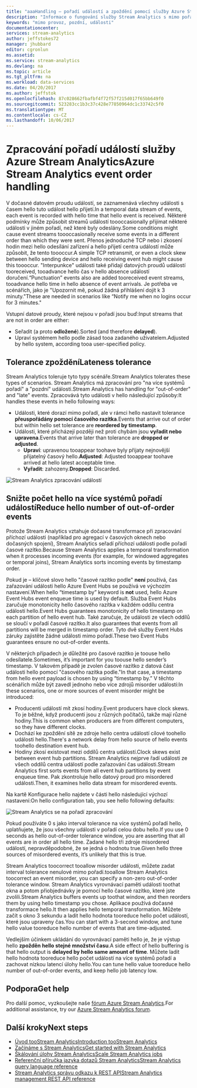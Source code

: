 ```yaml
---
title: "aaaHandling – pořadí událostí a zpoždění pomocí služby Azure Stream Analytics | Microsoft Docs"
description: "Informace o fungování služby Stream Analytics s mimo pořadí nebo pozdní události v datových proudů."
keywords: "mimo provoz, pozdní, události"
documentationcenter: 
services: stream-analytics
author: jeffstokes72
manager: jhubbard
editor: cgronlun
ms.assetid: 
ms.service: stream-analytics
ms.devlang: na
ms.topic: article
ms.tgt_pltfrm: na
ms.workload: data-services
ms.date: 04/20/2017
ms.author: jeffstok
ms.openlocfilehash: 87c028662fbafbf4f72f57f215d017f65bb649f0
ms.sourcegitcommit: 523283cc1b3c37c428e77850964dc1c33742c5f0
ms.translationtype: MT
ms.contentlocale: cs-CZ
ms.lasthandoff: 10/06/2017
---
```

# <a name="azure-stream-analytics-event-order-handling"></a><span data-ttu-id="b335e-104">Zpracování pořadí událostí služby Azure Stream Analytics</span><span class="sxs-lookup"><span data-stu-id="b335e-104">Azure Stream Analytics event order handling</span></span>

<span data-ttu-id="b335e-105">V dočasné datovém proudu událostí, se zaznamenává všechny události s časem hello tuto událost hello přijetí.</span><span class="sxs-lookup"><span data-stu-id="b335e-105">In a temporal data stream of events, each event is recorded with hello time that hello event is received.</span></span> <span data-ttu-id="b335e-106">Některé podmínky může způsobit streamů událostí toooccasionally přijímat některé události v jiném pořadí, než které byly odeslány.</span><span class="sxs-lookup"><span data-stu-id="b335e-106">Some conditions might cause event streams toooccasionally receive some events in a different order than which they were sent.</span></span> <span data-ttu-id="b335e-107">Přenos jednoduché TCP nebo i zkosení hodin mezi hello odesílání zařízení a hello přijetí centra událostí může způsobit, že tento toooccur.</span><span class="sxs-lookup"><span data-stu-id="b335e-107">A simple TCP retransmit, or even a clock skew between hello sending device and hello receiving event hub might cause this toooccur.</span></span> <span data-ttu-id="b335e-108">"Interpunkce" události také přidají datových proudů událostí tooreceived, tooadvance hello čas v hello absence událostí doručení.</span><span class="sxs-lookup"><span data-stu-id="b335e-108">“Punctuation” events also are added tooreceived event streams, tooadvance hello time in hello absence of event arrivals.</span></span> <span data-ttu-id="b335e-109">Je potřeba ve scénářích, jako je "Upozornit mě, pokud žádná přihlášení dojít k 3 minuty."</span><span class="sxs-lookup"><span data-stu-id="b335e-109">These are needed in scenarios like “Notify me when no logins occur for 3 minutes."</span></span>

<span data-ttu-id="b335e-110">Vstupní datové proudy, které nejsou v pořadí jsou buď:</span><span class="sxs-lookup"><span data-stu-id="b335e-110">Input streams that are not in order are either:</span></span>
* <span data-ttu-id="b335e-111">Seřadit (a proto **odložené**).</span><span class="sxs-lookup"><span data-stu-id="b335e-111">Sorted (and therefore **delayed**).</span></span>
* <span data-ttu-id="b335e-112">Upraví systémem hello podle zásad tooa zadaného uživatelem.</span><span class="sxs-lookup"><span data-stu-id="b335e-112">Adjusted by hello system, according tooa user-specified policy.</span></span>


## <a name="lateness-tolerance"></a><span data-ttu-id="b335e-113">Tolerance zpoždění</span><span class="sxs-lookup"><span data-stu-id="b335e-113">Lateness tolerance</span></span>
<span data-ttu-id="b335e-114">Stream Analytics toleruje tyto typy scénáře.</span><span class="sxs-lookup"><span data-stu-id="b335e-114">Stream Analytics tolerates these types of scenarios.</span></span> <span data-ttu-id="b335e-115">Stream Analytics má zpracování pro "na více systémů pořadí" a "pozdní" události.</span><span class="sxs-lookup"><span data-stu-id="b335e-115">Stream Analytics has handling for "out-of-order" and "late" events.</span></span> <span data-ttu-id="b335e-116">Zpracovává tyto události v hello následující způsoby:</span><span class="sxs-lookup"><span data-stu-id="b335e-116">It handles these events in hello following ways:</span></span>

* <span data-ttu-id="b335e-117">Události, které dorazí mimo pořadí, ale v rámci hello nastavit tolerance **přeuspořádány pomocí časového razítka**.</span><span class="sxs-lookup"><span data-stu-id="b335e-117">Events that arrive out of order but within hello set tolerance are **reordered by timestamp**.</span></span>
* <span data-ttu-id="b335e-118">Události, které přicházejí později než proti chybám jsou **vyřadit nebo upravena**.</span><span class="sxs-lookup"><span data-stu-id="b335e-118">Events that arrive later than tolerance are **dropped or adjusted**.</span></span>
    * <span data-ttu-id="b335e-119">**Upraví**: upravenou tooappear toohave byly přijaty nejnovější přijatelný časový hello.</span><span class="sxs-lookup"><span data-stu-id="b335e-119">**Adjusted**: Adjusted tooappear toohave arrived at hello latest acceptable time.</span></span>
    * <span data-ttu-id="b335e-120">**Vyřadit**: zahozeny.</span><span class="sxs-lookup"><span data-stu-id="b335e-120">**Dropped**: Discarded.</span></span>

![Stream Analytics zpracování událostí](media/stream-analytics-event-handling/stream-analytics-event-handling.png)

## <a name="reduce-hello-number-of-out-of-order-events"></a><span data-ttu-id="b335e-122">Snižte počet hello na více systémů pořadí událostí</span><span class="sxs-lookup"><span data-stu-id="b335e-122">Reduce hello number of out-of-order events</span></span>

<span data-ttu-id="b335e-123">Protože Stream Analytics vztahuje dočasné transformace při zpracování příchozí události (například pro agregací v časových oknech nebo dočasných spojení), Stream Analytics seřadí příchozí události podle pořadí časové razítko.</span><span class="sxs-lookup"><span data-stu-id="b335e-123">Because Stream Analytics applies a temporal transformation when it processes incoming events (for example, for windowed aggregates or temporal joins), Stream Analytics sorts incoming events by timestamp order.</span></span>

<span data-ttu-id="b335e-124">Pokud je – klíčové slovo hello "časové razítko podle" **není** používá, čas zařazování události hello Azure Event Hubs se používá ve výchozím nastavení.</span><span class="sxs-lookup"><span data-stu-id="b335e-124">When hello “timestamp by” keyword is **not** used, hello Azure Event Hubs event enqueue time is used by default.</span></span> <span data-ttu-id="b335e-125">Služba Event Hubs zaručuje monotonicity hello časového razítka v každém oddílu centra událostí hello.</span><span class="sxs-lookup"><span data-stu-id="b335e-125">Event Hubs guarantees monotonicity of hello timestamp on each partition of hello event hub.</span></span> <span data-ttu-id="b335e-126">Také zaručuje, že události ze všech oddílů se sloučí v pořadí časové razítko.</span><span class="sxs-lookup"><span data-stu-id="b335e-126">It also guarantees that events from all partitions will be merged in timestamp order.</span></span> <span data-ttu-id="b335e-127">Tyto dvě služby Event Hubs záruky zajistěte žádné události mimo pořadí.</span><span class="sxs-lookup"><span data-stu-id="b335e-127">These two Event Hubs guarantees ensure no out-of-order events.</span></span>

<span data-ttu-id="b335e-128">V některých případech je důležité pro časové razítko je toouse hello odesílatele.</span><span class="sxs-lookup"><span data-stu-id="b335e-128">Sometimes, it’s important for you toouse hello sender’s timestamp.</span></span> <span data-ttu-id="b335e-129">V takovém případě je zvolen časové razítko z datová část události hello pomocí "časového razítka podle."</span><span class="sxs-lookup"><span data-stu-id="b335e-129">In that case, a timestamp from hello event payload is chosen by using “timestamp by.”</span></span> <span data-ttu-id="b335e-130">V těchto scénářích může být zavedl jednoho nebo více zdrojů misorder událostí:</span><span class="sxs-lookup"><span data-stu-id="b335e-130">In these scenarios, one or more sources of event misorder might be introduced:</span></span>

* <span data-ttu-id="b335e-131">Producenti událostí mít zkosí hodiny.</span><span class="sxs-lookup"><span data-stu-id="b335e-131">Event producers have clock skews.</span></span> <span data-ttu-id="b335e-132">To je běžné, když producenti jsou z různých počítačů, takže mají různé hodiny.</span><span class="sxs-lookup"><span data-stu-id="b335e-132">This is common when producers are from different computers, so they have different clocks.</span></span>
* <span data-ttu-id="b335e-133">Dochází ke zpoždění sítě ze zdroje hello centra událostí cílové toohello události hello.</span><span class="sxs-lookup"><span data-stu-id="b335e-133">There's a network delay from hello source of hello events toohello destination event hub.</span></span>
* <span data-ttu-id="b335e-134">Hodiny zkosí existovat mezi oddílů centra událostí.</span><span class="sxs-lookup"><span data-stu-id="b335e-134">Clock skews exist between event hub partitions.</span></span> <span data-ttu-id="b335e-135">Stream Analytics nejprve řadí události ze všech oddílů centra událostí podle zařazování čas události.</span><span class="sxs-lookup"><span data-stu-id="b335e-135">Stream Analytics first sorts events from all event hub partitions by event enqueue time.</span></span> <span data-ttu-id="b335e-136">Pak zkontroluje hello datový proud pro misordered události.</span><span class="sxs-lookup"><span data-stu-id="b335e-136">Then, it examines hello data stream for misordered events.</span></span>

<span data-ttu-id="b335e-137">Na kartě Konfigurace hello najdete v části hello následující výchozí nastavení:</span><span class="sxs-lookup"><span data-stu-id="b335e-137">On hello configuration tab, you see hello following defaults:</span></span>

![Stream Analytics se na pořadí zpracování](media/stream-analytics-event-handling/stream-analytics-out-of-order-handling.png)

<span data-ttu-id="b335e-139">Pokud používáte 0 s jako interval tolerance na více systémů pořadí hello, uplatňujete, že jsou všechny události v pořadí celou dobu hello.</span><span class="sxs-lookup"><span data-stu-id="b335e-139">If you use 0 seconds as hello out-of-order tolerance window, you are asserting that all events are in order all hello time.</span></span> <span data-ttu-id="b335e-140">Zadané hello tři zdroje misordered událostí, nepravděpodobné, že se jedná o hodnotu true.</span><span class="sxs-lookup"><span data-stu-id="b335e-140">Given hello three sources of misordered events, it’s unlikely that this is true.</span></span> 

<span data-ttu-id="b335e-141">Stream Analytics toocorrect tooallow misorder události, můžete zadat interval tolerance nenulové mimo pořadí.</span><span class="sxs-lookup"><span data-stu-id="b335e-141">tooallow Stream Analytics toocorrect an event misorder, you can specify a non-zero out-of-order tolerance window.</span></span> <span data-ttu-id="b335e-142">Stream Analytics vyrovnávací paměti události toothat okna a potom přiobjednávky je pomocí hello časové razítko, které jste zvolili.</span><span class="sxs-lookup"><span data-stu-id="b335e-142">Stream Analytics buffers events up toothat window, and then reorders them by using hello timestamp you chose.</span></span> <span data-ttu-id="b335e-143">Aplikace používá dočasné transformace hello.</span><span class="sxs-lookup"><span data-stu-id="b335e-143">It then applies hello temporal transformation.</span></span> <span data-ttu-id="b335e-144">Můžete začít s okno 3 sekundu a ladit hello hodnota tooreduce hello počet událostí, které jsou upraveny čas.</span><span class="sxs-lookup"><span data-stu-id="b335e-144">You can start with a 3-second window, and tune hello value tooreduce hello number of events that are time-adjusted.</span></span> 

<span data-ttu-id="b335e-145">Vedlejším účinkem ukládání do vyrovnávací paměti hello je, že je výstup hello **zpožděn hello stejné množství času**.</span><span class="sxs-lookup"><span data-stu-id="b335e-145">A side effect of hello buffering is that hello output is **delayed by hello same amount of time**.</span></span> <span data-ttu-id="b335e-146">Můžete ladit hello hodnota tooreduce hello počet událostí na více systémů pořadí a zachovat nízkou latencí úlohy hello.</span><span class="sxs-lookup"><span data-stu-id="b335e-146">You can tune hello value tooreduce hello number of out-of-order events, and keep hello job latency low.</span></span>

## <a name="get-help"></a><span data-ttu-id="b335e-147">Podpora</span><span class="sxs-lookup"><span data-stu-id="b335e-147">Get help</span></span>
<span data-ttu-id="b335e-148">Pro další pomoc, vyzkoušejte naše [fórum Azure Stream Analytics](https://social.msdn.microsoft.com/Forums/en-US/home?forum=AzureStreamAnalytics).</span><span class="sxs-lookup"><span data-stu-id="b335e-148">For additional assistance, try our [Azure Stream Analytics forum](https://social.msdn.microsoft.com/Forums/en-US/home?forum=AzureStreamAnalytics).</span></span>

## <a name="next-steps"></a><span data-ttu-id="b335e-149">Další kroky</span><span class="sxs-lookup"><span data-stu-id="b335e-149">Next steps</span></span>
* [<span data-ttu-id="b335e-150">Úvod tooStream Analytics</span><span class="sxs-lookup"><span data-stu-id="b335e-150">Introduction tooStream Analytics</span></span>](stream-analytics-introduction.md)
* [<span data-ttu-id="b335e-151">Začínáme s Stream Analytics</span><span class="sxs-lookup"><span data-stu-id="b335e-151">Get started with Stream Analytics</span></span>](stream-analytics-real-time-fraud-detection.md)
* [<span data-ttu-id="b335e-152">Škálování úlohy Stream Analytics</span><span class="sxs-lookup"><span data-stu-id="b335e-152">Scale Stream Analytics jobs</span></span>](stream-analytics-scale-jobs.md)
* [<span data-ttu-id="b335e-153">Referenční příručka jazyka dotazů Stream Analytics</span><span class="sxs-lookup"><span data-stu-id="b335e-153">Stream Analytics query language reference</span></span>](https://msdn.microsoft.com/library/azure/dn834998.aspx)
* [<span data-ttu-id="b335e-154">Stream Analytics správu odkazu k REST API</span><span class="sxs-lookup"><span data-stu-id="b335e-154">Stream Analytics management REST API reference</span></span>](https://msdn.microsoft.com/library/azure/dn835031.aspx)
